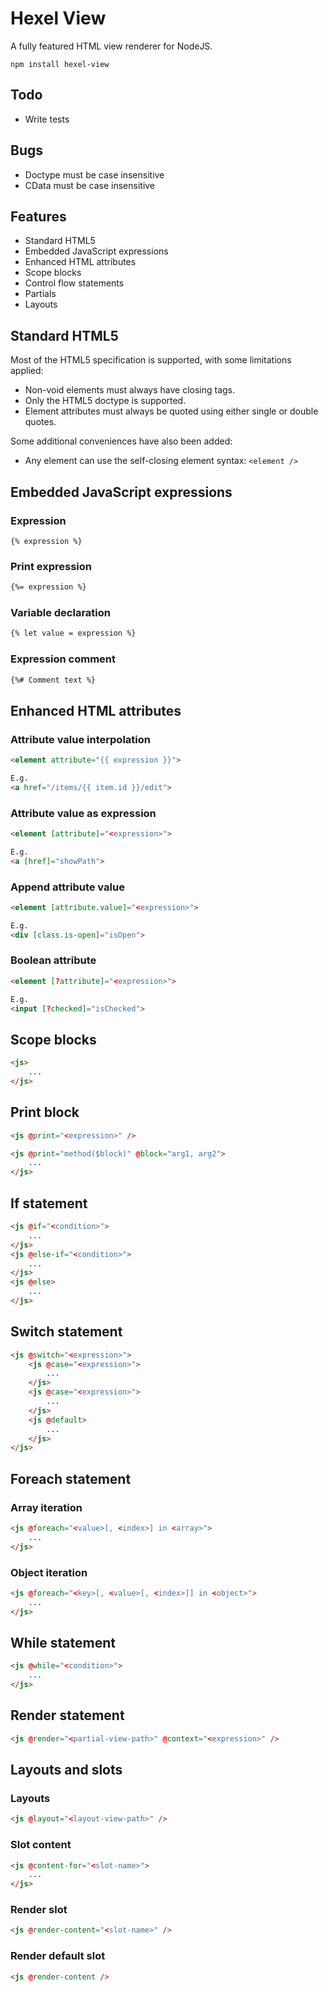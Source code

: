 # Hexel View
A fully featured HTML view renderer for NodeJS.

```
npm install hexel-view
```

## Todo
- Write tests

## Bugs
- Doctype must be case insensitive
- CData must be case insensitive

## Features
- Standard HTML5
- Embedded JavaScript expressions
- Enhanced HTML attributes
- Scope blocks
- Control flow statements
- Partials
- Layouts

## Standard HTML5
Most of the HTML5 specification is supported, with some limitations applied:
- Non-void elements must always have closing tags.
- Only the HTML5 doctype is supported.
- Element attributes must always be quoted using either single or double quotes.

Some additional conveniences have also been added:
- Any element can use the self-closing element syntax: `<element />`

## Embedded JavaScript expressions
### Expression
```
{% expression %}
```

### Print expression
```html
{%= expression %}
```

### Variable declaration
```html
{% let value = expression %}
```

### Expression comment
```html
{%# Comment text %}
```

## Enhanced HTML attributes

### Attribute value interpolation
```html
<element attribute="{{ expression }}">

E.g.
<a href="/items/{{ item.id }}/edit">
```

### Attribute value as expression
```html
<element [attribute]="<expression>">

E.g.
<a [href]="showPath">
```

### Append attribute value
```html
<element [attribute.value]="<expression>">

E.g.
<div [class.is-open]="isOpen">
```

### Boolean attribute
```html
<element [?attribute]="<expression>">

E.g.
<input [?checked]="isChecked">
```

## Scope blocks
```html
<js>
	...
</js>
```

## Print block
```html
<js @print="<expression>" />
```

```html
<js @print="method($block)" @block="arg1, arg2">
	...
</js>
```

## If statement
```html
<js @if="<condition>">
	...
</js>
<js @else-if="<condition>">
	...
</js>
<js @else>
	...
</js>
```

## Switch statement
```html
<js @switch="<expression>">
	<js @case="<expression>">
		...
	</js>
	<js @case="<expression>">
		...
	</js>
	<js @default>
		...
	</js>
</js>
```

## Foreach statement

### Array iteration
```html
<js @foreach="<value>[, <index>] in <array>">
	...
</js>
```

### Object iteration
```html
<js @foreach="<key>[, <value>[, <index>]] in <object>">
	...
</js>
```

## While statement
```html
<js @while="<condition>">
	...
</js>
```

## Render statement
```html
<js @render="<partial-view-path>" @context="<expression>" />
```

## Layouts and slots

### Layouts
```html
<js @layout="<layout-view-path>" />
```

### Slot content
```html
<js @content-for="<slot-name>">
	...
</js>
```

### Render slot
```html
<js @render-content="<slot-name>" />
```

### Render default slot
```html
<js @render-content />
```
